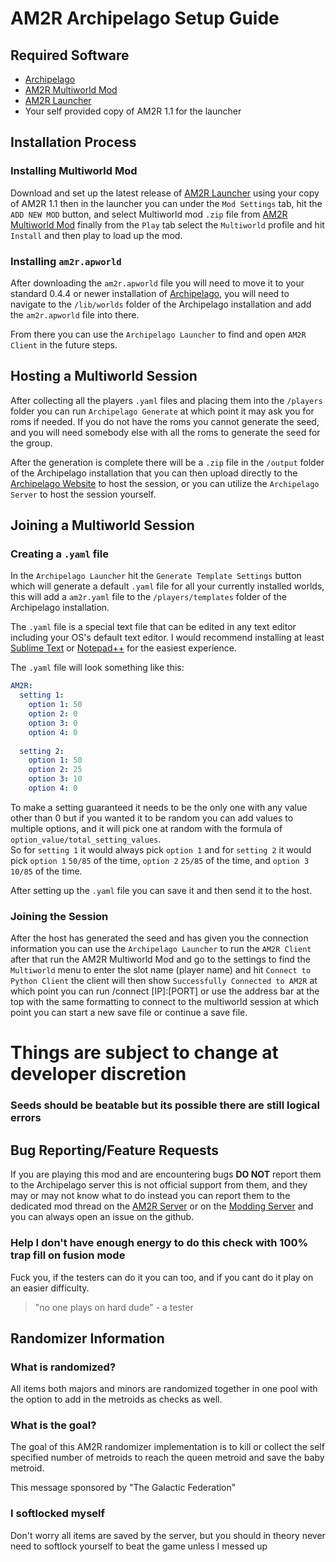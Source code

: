 # AM2R Archipelago Setup Guide

## Required Software
- [Archipelago](https://github.com/ArchipelagoMW/Archipelago/releases/latest)
- [AM2R Multiworld Mod](https://github.com/DodoBirby/AM2R-Multiworld-Mod/releases/latest)
- [AM2R Launcher](https://github.com/AM2R-Community-Developers/AM2RLauncher/releases/latest)
- Your self provided copy of AM2R 1.1 for the launcher

## Installation Process

### Installing Multiworld Mod

Download and set up the latest release of [AM2R Launcher](https://github.com/AM2R-Community-Developers/AM2RLauncher/releases) using your copy of AM2R 1.1 then in the launcher you can
under the `Mod Settings` tab, hit the `ADD NEW MOD` button, and select Multiworld mod `.zip` file from [AM2R Multiworld Mod](https://github.com/DodoBirby/AM2R-Multiworld-Mod/releases/latest)
finally from the `Play` tab select the `Multiworld` profile and hit `Install` and then play to load up the mod.


### Installing `am2r.apworld`

After downloading the `am2r.apworld` file you will need to move it to your standard 0.4.4  or newer installation of 
[Archipelago](https://github.com/ArchipelagoMW/Archipelago/releases/latest), 
you will need to navigate to the `/lib/worlds` folder of the Archipelago installation and add the `am2r.apworld` file into there.

From there you can use the `Archipelago Launcher` to find and open `AM2R Client` in the future steps.

## Hosting a Multiworld Session

After collecting all the players `.yaml` files and placing them into the `/players` folder you can run `Archipelago Generate`
at which point it may ask you for roms if needed. If you do not have the roms you cannot generate the seed, and you will
need somebody else with all the roms to generate the seed for the group.

After the generation is complete there will be a `.zip` file in the `/output` folder of the Archipelago installation 
that you can then upload directly to the [Archipelago Website](https://archipelago.gg/uploads) to host the session, or 
you can utilize the `Archipelago Server` to host the session yourself.

## Joining a Multiworld Session

### Creating a `.yaml` file

In the `Archipelago Launcher` hit the `Generate Template Settings` button which will generate a default `.yaml` file
for all your currently installed worlds, this will add a `am2r.yaml` file to the `/players/templates` folder of the
Archipelago installation.

The `.yaml` file is a special text file that can be edited in any text editor including your OS's default text editor.
I would recommend installing at least [Sublime Text](https://www.sublimetext.com/) or [Notepad++](https://notepad-plus-plus.org/downloads/) for the easiest experience.

The `.yaml` file will look something like this:
```yaml
AM2R:
  setting 1:
    option 1: 50
    option 2: 0
    option 3: 0
    option 4: 0
    
  setting 2:
    option 1: 50
    option 2: 25
    option 3: 10
    option 4: 0
```
To make a setting guaranteed it needs to be the only one with any value other than 0 but if you wanted it to be random
you can add values to multiple options, and it will pick one at random with the formula of `option_value/total_setting_values`.  
So for `setting 1` it would always pick `option 1` and for `setting 2` it would pick `option 1` `50/85` of the time, `option 2` `25/85` of the time, and `option 3` `10/85` of the time.

After setting up the `.yaml` file you can save it and then send it to the host.

### Joining the Session

After the host has generated the seed and has given you the connection information you can use the `Archipelago Launcher` 
to run the `AM2R Client` after that run the AM2R Multiworld Mod and go to the settings to find the `Multiworld` menu to enter 
the slot name (player name) and hit `Connect to Python Client` the client will then show `Successfully Connected to AM2R`
at which point you can run /connect [IP]:[PORT] or use the address bar at the top with the same formatting to connect to the
multiworld session at which point you can start a new save file or continue a save file.

# Things are subject to change at developer discretion

### Seeds should be beatable but its possible there are still logical errors

## Bug Reporting/Feature Requests

If you are playing this mod and are encountering bugs **DO NOT** report them to the Archipelago server this is not official support from them, and they may or may not know what to do instead you can report them to the dedicated mod thread on the [AM2R Server](https://discord.gg/YTQnkAJ) or on the [Modding Server](https://discord.gg/Fdq3MSXEDb) and you can always open an issue on the github.

### Help I don't have enough energy to do this check with 100% trap fill on fusion mode

Fuck you, if the testers can do it you can too, and if you cant do it play on an easier difficulty.

> "no one plays on hard dude" - a tester

## Randomizer Information

### What is randomized?

All items both majors and minors are randomized together in one pool with the option to add in the metroids as checks as well.

### What is the goal?

The goal of this AM2R randomizer implementation is to kill or collect the self specified number of metroids to reach the queen metroid and save the baby metroid.

This message sponsored by "The Galactic Federation"

### I softlocked myself

Don't worry all items are saved by the server, but you should in theory never need to softlock yourself to beat the game unless I messed up
